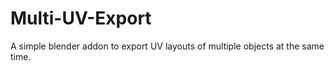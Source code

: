 # Multi-UV-Export
A simple blender addon to export UV layouts of multiple objects at the same time.
